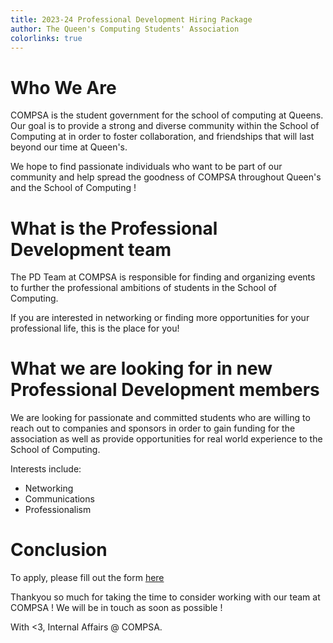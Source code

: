 ```yaml
---
title: 2023-24 Professional Development Hiring Package
author: The Queen's Computing Students' Association
colorlinks: true
---
```


# Who We Are

COMPSA is the student government for the school of computing at Queens. Our
goal is to provide a strong and diverse community within the School of
Computing at in order to foster collaboration, and friendships that will last
beyond our time at Queen's. 

We hope to find passionate individuals who want to be part of our community and
help spread the goodness of COMPSA throughout Queen's and the School of
Computing !

# What is the Professional Development team

The PD Team at COMPSA is responsible for finding and organizing events to
further the professional ambitions of students in the School of Computing.

If you are interested in networking or finding more opportunities for your
professional life, this is the place for you!

# What we are looking for in new Professional Development members

We are looking for passionate and committed students who are willing to reach
out to companies and sponsors in order to gain funding for the association as
well as provide opportunities for real world experience to the School of
Computing.

Interests include:

 - Networking
 - Communications
 - Professionalism

# Conclusion

To apply, please fill out the form [here](https://forms.gle/LfQKixPRW93b4rNT6)

Thankyou so much for taking the time to consider working with our team at
COMPSA ! We will be in touch as soon as possible !

With <3, Internal Affairs @ COMPSA.



